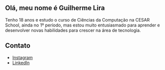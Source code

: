 ## Olá, meu nome é Guilherme Lira

Tenho 18 anos e estudo o curso de Ciências da Computação na CESAR School, ainda no 1º período, mas estou muito entusiasmado para aprender e desenvolver novas habilidades para crescer na área de tecnologia.

## Contato

- [Instagram](https://www.instagram.com/guilhermeclira)
- [LinkedIn](https://www.linkedin.com/in/guilhermeclira)
